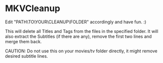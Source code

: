 # MKVCleanup

Edit "PATH\TO\YOUR\CLEANUP\FOLDER" accordingly and have fun. :)

This will delete all Titles and Tags from the files in the specified folder. It will also extract the Subtitles (if there are any), remove the first two lines and merge them back.

CAUTION: Do not use this on your movies/tv folder directly, it might remove desired subtitle lines.
